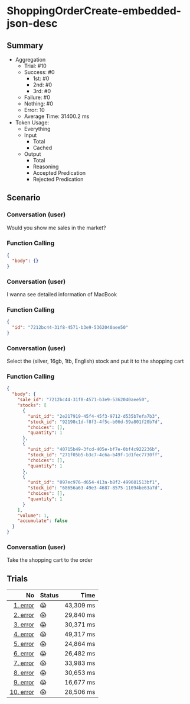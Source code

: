 # ShoppingOrderCreate-embedded-json-desc
## Summary
  - Aggregation
    - Trial: #10
    - Success: #0
      - 1st: #0
      - 2nd: #0
      - 3rd: #0
    - Failure: #0
    - Nothing: #0
    - Error: 10
    - Average Time: 31400.2 ms
  - Token Usage:
    - Everything
    - Input
      - Total
      - Cached
    - Output
      - Total
      - Reasoning
      - Accepted Predication
      - Rejected Predication

## Scenario
### Conversation (user)
Would you show me sales in the market?

### Function Calling
```json
{
  "body": {}
}
```

### Conversation (user)
I wanna see detailed information of MacBook

### Function Calling
```json
{
  "id": "7212bc44-31f8-4571-b3e9-5362040aee50"
}
```

### Conversation (user)
Select the (silver, 16gb, 1tb, English) stock and put it to the shopping cart

### Function Calling
```json
{
  "body": {
    "sale_id": "7212bc44-31f8-4571-b3e9-5362040aee50",
    "stocks": [
      {
        "unit_id": "2e217919-45f4-45f3-9712-d535b7efa7b3",
        "stock_id": "92198c1d-f8f3-4f5c-b06d-59a801f20b7d",
        "choices": [],
        "quantity": 1
      },
      {
        "unit_id": "40715b49-3fcd-405e-bf7e-0bf4c922236b",
        "stock_id": "271f05b5-b3c7-4c6a-b49f-1d1fec7730ff",
        "choices": [],
        "quantity": 1
      },
      {
        "unit_id": "097ec976-d654-413a-b8f2-499601513bf1",
        "stock_id": "68656a63-49e3-4687-8575-11094be63a7d",
        "choices": [],
        "quantity": 1
      }
    ],
    "volume": 1,
    "accumulate": false
  }
}
```

### Conversation (user)
Take the shopping cart to the order

## Trials
No | Status | Time
---:|:-------|------:
[1. error](./trials/1.error.json) | 😱 | 43,309 ms
[2. error](./trials/2.error.json) | 😱 | 29,840 ms
[3. error](./trials/3.error.json) | 😱 | 30,371 ms
[4. error](./trials/4.error.json) | 😱 | 49,317 ms
[5. error](./trials/5.error.json) | 😱 | 24,864 ms
[6. error](./trials/6.error.json) | 😱 | 26,482 ms
[7. error](./trials/7.error.json) | 😱 | 33,983 ms
[8. error](./trials/8.error.json) | 😱 | 30,653 ms
[9. error](./trials/9.error.json) | 😱 | 16,677 ms
[10. error](./trials/10.error.json) | 😱 | 28,506 ms